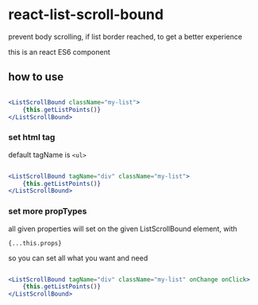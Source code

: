 # react-list-scroll-bound
prevent body scrolling, if list border reached, to get a better experience

this is an react ES6 component

## how to use

```jsx

<ListScrollBound className="my-list">
    {this.getListPoints()}
</ListScrollBound>

```

### set html tag

default tagName is `<ul>`

```jsx

<ListScrollBound tagName="div" className="my-list">
    {this.getListPoints()}
</ListScrollBound>

```

### set more propTypes

all given properties will set on the given ListScrollBound element, with

`{...this.props}`

so you can set all what you want and need

```jsx

<ListScrollBound tagName="div" className="my-list" onChange onClick>
    {this.getListPoints()}
</ListScrollBound>

```
